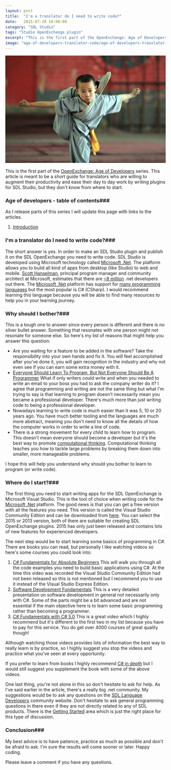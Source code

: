 ```yaml
---
layout: post
title:  "I'm a translator do I need to write code?"
date:   2015-07-20 10:00:00
category: "SDL Studio"
tags: "Studio OpenExchange plugin"
excerpt: "This is the first part of the OpenExchange: Age of Developers series. This article is meant to be a short guide for translators who are willing to augment their productivity and ease their day to day work by writing plugins for Sdl Studio, but they don't know from where to start."
image: "age-of-developers-translator-code/age-of-developers-translator-code.jpg"
---
```


<img src="/assets/images/posts/age-of-developers-translator-code/age-of-developers-translator-code.jpg" alt="Age Of Developers" title="Age of Developers" class="img-responsive">

<p class="dropcap">This is the first part of the <a href="http://romuluscrisan.com/sdl%20studio/2015/07/20/OpenExchange-age-of-developers.html" target="_blank">OpenExchange: Age of Developers</a> series. This article is meant to be a short guide for translators who are willing to augment their productivity and ease their day to day work by writing plugins for SDL Studio, but they don't know from where to start.</p>

### Age of developers - table of contents###

As I release parts of this series I will update this page with links to the articles.

1. [Introduction](http://romuluscrisan.com/sdl%20studio/2015/07/20/OpenExchange-age-of-developers.html)

### I'm a translator do I need to write code?###

The short answer is yes. In order to make an SDL Studio plugin and publish it on the SDL OpenExchange you need to write code. SDL Studio is developed using Microsoft technology called [Microsoft .Net](http://www.microsoft.com/net). The platform allows you to build all kind of apps from desktop (like Studio) to web and mobile. [Scott Hanselman](http://www.hanselman.com/), principal program manager and community architect at Microsoft, estimates that there are [~8 million](http://www.quora.com/How-many-NET-developers-are-there) .net developers out there. The [Microsoft .Net](http://www.microsoft.com/net) platform has support for [many programming languages](https://en.wikipedia.org/wiki/List_of_CLI_languages) but the most popular is C# (CSharp). I would recommend learning this language because you will be able to find many resources to help you in your learning journey.

### Why should I bother?###

This is a tough one to answer since every person is different and there is no silver bullet answer. Something that resonates with one person might not resonate for someone else. So here's my list of reasons that might help you answer this question:

- Are you waiting for a feature to be added in the software? Take the responsibility into your own hands and fix it. You will feel accomplished after you've done it, you will gain recognition in the industry and why not even see if you can earn some extra money with it.
- [Everyone Should Learn To Program, But Not Everyone Should Be A Programmer](http://simpleprogrammer.com/2013/03/31/everyone-should-learn-to-program-but-not-everyone-should-be-a-programmer/) What if only writers could write and when you needed to write an email to your boss you had to ask the company writer do it? I agree that programming and writing are not the same thing but what I'm trying to say is that learning to program doesn't necessarily mean you became a professional developer. There's much more than just writing code to being a professional developer.
- Nowadays learning to write code is much easier than it was 5, 10 or 20 years ago. You have much better tooling and the languages are much more abstract, meaning you don't need to know all the details of how the computer works in order to write a line of code.
- There is a strong movement for every child to learn how to program. This doesn't mean everyone should become a developer but it's the best way to promote [computational thinking](http://www.cs.cmu.edu/link/research-notebook-computational-thinking-what-and-why). Computational thinking teaches you how to tackle large problems by breaking them down into smaller, more manageable problems.

I hope this will help you understand why should you bother to learn to program (or write code).

### Where do I start?###

The first thing you need to start writing apps for the SDL OpenExchange is Microsoft Visual Studio. This is the tool of choice when writing code for the [Microsoft .Net](http://www.microsoft.com/net) platform. The good news is that you can get a free version with all the features you need. This version is called the Visual Studio Community Edition and can be downloaded from [here](https://www.visualstudio.com/en-us/products/visual-studio-community-vs.aspx). You can select the 2015 or 2013 version, both of them are suitable for creating SDL OpenExchange plugins. 2015 has only just been released and contains lots of new features for experienced developers.

 The next step would be to start learning some basics of programming in C#. There are books you can read, but personally I like watching videos so here's some courses you could look into:

1. [C# Fundamentals for Absolute Beginners](https://www.microsoftvirtualacademy.com/en-US/training-courses/c-fundamentals-for-absolute-beginners-8295) This will walk you through all the code examples you need to build basic applications using C#. At the time this video was recorded the Visual Studio Community Edition had not been released so this is not mentioned but I recommend you to use it instead of the Visual Studio Express Edition.
2. [Software Development Fundamentals](https://www.microsoftvirtualacademy.com/en-US/training-courses/software-development-fundamentals-8248) This is a very detailed presentation on software development in general not necessarily only with C#. Some of the parts might be a bit advanced and are not essential if the main objective here is to learn some basic programming rather than becoming a programmer.
3. [C# Fundamentals with C# 5.0](http://www.pluralsight.com/courses/csharp-fundamentals-csharp5) This is a great video which I highly recommend but it's different to the first two in my list because you have to pay for this service. You do get over 4000 courses of great quality though!

Although watching those videos provides lots of information the best way to really learn is by practice, so I highly suggest you stop the videos and practice what you've seen at every opportunity. 

If you prefer to learn from books I highly recommend [C# in depth](http://csharpindepth.com/) but I would still suggest you supplement the book with some of the above videos.

One last thing, you're not alone in this so don't hesitate to ask for help. As I've said earlier in the article, there's a really big .net community. My suggestions would be to ask any questions on the [SDL Language Developers](https://community.sdl.com/developers/language-developers/) community website. Don't hesitate to ask general programming questions in there even if they are not directly related to any of SDL products. There is the [Getting Started](https://community.sdl.com/developers/language-developers/f/61) area which is just the right place for this type of discussion.


### Conclusion###

My best advice is to have patience, practice as much as possible and don't be afraid to ask. I'm sure the results will come sooner or later. Happy coding. 

Please leave a comment if you have any questions.
